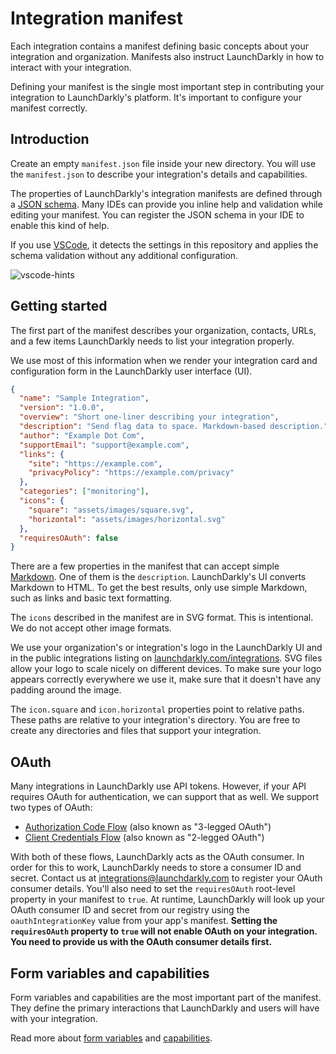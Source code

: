 # Integration manifest

Each integration contains a manifest defining basic concepts about your integration and organization. Manifests also instruct LaunchDarkly in how to interact with your integration.

Defining your manifest is the single most important step in contributing your integration to LaunchDarkly's platform. It's important to configure your manifest correctly.

## Introduction

Create an empty `manifest.json` file inside your new directory. You will use the `manifest.json` to describe your integration's details and capabilities.

The properties of LaunchDarkly's integration manifests are defined through a [JSON schema](../manifest.schema.json). Many IDEs can provide you inline help and validation while editing your manifest. You can register the JSON schema in your IDE to enable this kind of help.

If you use [VSCode](https://code.visualstudio.com/), it detects the settings in this repository and applies the schema validation without any additional configuration.

![vscode-hints](https://gist.githubusercontent.com/rmanalan/447b78a8c00a46c8638cca834c3009a3/raw/264fafe547a82ada8e5c134832bf35508a6b6458/manifest-vscode.png)

## Getting started

The first part of the manifest describes your organization, contacts, URLs, and a few items LaunchDarkly needs to list your integration properly.

We use most of this information when we render your integration card and configuration form in the LaunchDarkly user interface (UI).

```json
{
  "name": "Sample Integration",
  "version": "1.0.0",
  "overview": "Short one-liner describing your integration",
  "description": "Send flag data to space. Markdown-based description.",
  "author": "Example Dot Com",
  "supportEmail": "support@example.com",
  "links": {
    "site": "https://example.com",
    "privacyPolicy": "https://example.com/privacy"
  },
  "categories": ["monitoring"],
  "icons": {
    "square": "assets/images/square.svg",
    "horizontal": "assets/images/horizontal.svg"
  },
  "requiresOAuth": false
}
```

There are a few properties in the manifest that can accept simple [Markdown](https://daringfireball.net/projects/markdown/). One of them is the `description`. LaunchDarkly's UI converts Markdown to HTML. To get the best results, only use simple Markdown, such as links and basic text formatting.

The `icons` described in the manifest are in SVG format. This is intentional. We do not accept other image formats.

We use your organization's or integration's logo in the LaunchDarkly UI and in the public integrations listing on [launchdarkly.com/integrations](https://launchdarkly.com/integrations/). SVG files allow your logo to scale nicely on different devices. To make sure your logo appears correctly everywhere we use it, make sure that it doesn't have any padding around the image.

The `icon.square` and `icon.horizontal` properties point to relative paths. These paths are relative to your integration's directory. You are free to create any directories and files that support your integration.

## OAuth

Many integrations in LaunchDarkly use API tokens. However, if your API requires OAuth for authentication, we can support that as well. We support two types of OAuth:

* [Authorization Code Flow](https://oauth.net/2/grant-types/authorization-code/)
  (also known as "3-legged OAuth")
* [Client Credentials Flow](https://oauth.net/2/grant-types/client-credentials/)
  (also known as "2-legged OAuth")

With both of these flows, LaunchDarkly acts as the OAuth consumer. In order for this to work, LaunchDarkly needs to store a consumer ID and secret. Contact us at [integrations@launchdarkly.com](mailto:integrations@launchdarkly.com) to register your OAuth consumer details. You'll also need to set the `requiresOAuth` root-level property in your manifest to `true`. At runtime, LaunchDarkly will look up your OAuth consumer ID and secret from our registry using the  `oauthIntegrationKey` value from your app's manifest. **Setting the `requiresOAuth` property to `true` will not enable OAuth on your integration. You need to provide us with the OAuth consumer details first.**

## Form variables and capabilities

Form variables and capabilities are the most important part of the manifest. They define the primary interactions that LaunchDarkly and users will have with your integration.

Read more about [form variables](form-variables.md) and [capabilities](capabilities.md).
